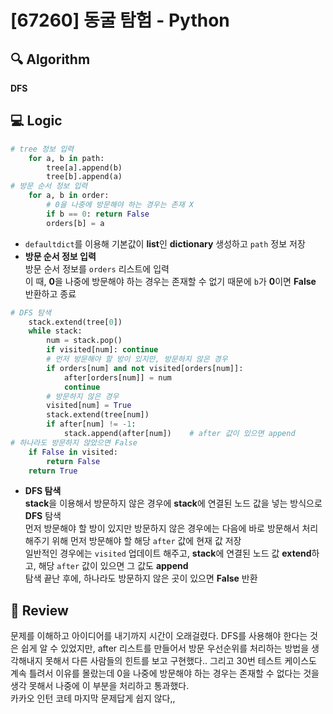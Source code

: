 # [67260] 동굴 탐험 - Python

## 🔍 Algorithm
**DFS**

## 💻 Logic

```Python
# tree 정보 입력
    for a, b in path:
        tree[a].append(b)
        tree[b].append(a)
# 방문 순서 정보 입력
    for a, b in order:
        # 0을 나중에 방문해야 하는 경우는 존재 X
        if b == 0: return False
        orders[b] = a
```
- `defaultdict`를 이용해 기본값이 **list**인 **dictionary** 생성하고 `path` 정보 저장  
- **방문 순서 정보 입력**  
  방문 순서 정보를 `orders` 리스트에 입력  
  이 때, **0**을 나중에 방문해야 하는 경우는 존재할 수 없기 때문에 `b`가 **0**이면 **False** 반환하고 종료  

```Python
# DFS 탐색
    stack.extend(tree[0])
    while stack:
        num = stack.pop()
        if visited[num]: continue
        # 먼저 방문해야 할 방이 있지만, 방문하지 않은 경우
        if orders[num] and not visited[orders[num]]:
            after[orders[num]] = num
            continue
        # 방문하지 않은 경우
        visited[num] = True
        stack.extend(tree[num])
        if after[num] != -1:
            stack.append(after[num])    # after 값이 있으면 append
# 하나라도 방문하지 않았으면 False
    if False in visited:
        return False
    return True
```
- **DFS 탐색**  
  **stack**을 이용해서 방문하지 않은 경우에 **stack**에 연결된 노드 값을 넣는 방식으로 **DFS** 탐색  
  먼저 방문해야 할 방이 있지만 방문하지 않은 경우에는 다음에 바로 방문해서 처리해주기 위해 먼저 방문해야 할 해당 `after` 값에 현재 값 저장  
  일반적인 경우에는 `visited` 업데이트 해주고, **stack**에 연결된 노드 값 **extend**하고, 해당 `after` 값이 있으면 그 값도 **append**  
  탐색 끝난 후에, 하나라도 방문하지 않은 곳이 있으면 **False** 반환  


## 📝 Review

문제를 이해하고 아이디어를 내기까지 시간이 오래걸렸다. DFS를 사용해야 한다는 것은 쉽게 알 수 있었지만, after 리스트를 만들어서 방문 우선순위를 처리하는 방법을 생각해내지 못해서 다른 사람들의 힌트를 보고 구현했다.. 그리고 30번 테스트 케이스도 계속 틀려서 이유를 몰랐는데 0을 나중에 방문해야 하는 경우는 존재할 수 없다는 것을 생각 못해서 나중에 이 부분을 처리하고 통과했다.  
카카오 인턴 코테 마지막 문제답게 쉽지 않다,,
